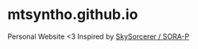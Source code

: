 # mtsyntho.github.io
 Personal Website <3
 Inspired by [SkySorcerer / SORA-P](https://sky.thats-the.name)
